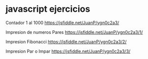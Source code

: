 # javascript ejercicios

Contador 1 al 1000
https://jsfiddle.net/JuanP/ygn0c2a3/

Impresion de numeros Pares
https://jsfiddle.net/JuanP/ygn0c2a3/1/

Impresion Fibonacci
https://jsfiddle.net/JuanP/ygn0c2a3/2/

Impresion Par o Impar
https://jsfiddle.net/JuanP/ygn0c2a3/3/
